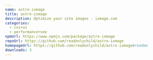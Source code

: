 ```yaml
---
name: astro-ixmage
title: astro-ixmage
description: Optimize your site images - ixmage.com
categories:
  - css+ui
  - performance+seo
npmUrl: https://www.npmjs.com/package/astro-ixmage
repoUrl: https://github.com/readonlychild/astro-ixmage
homepageUrl: https://github.com/readonlychild/astro-ixmage#readme
downloads: 3
---
```

